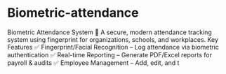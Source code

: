 # Biometric-attendance
Biometric Attendance System 📌 A secure, modern attendance tracking system using fingerprint for organizations, schools, and workplaces.  Key Features ✅ Fingerprint/Facial Recognition – Log attendance via biometric authentication ✅ Real-time Reporting – Generate PDF/Excel reports for payroll &amp; audits ✅ Employee Management – Add, edit, and t
